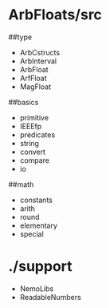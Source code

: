 # ArbFloats/src



##type
- ArbCstructs
- ArbInterval
- ArbFloat
- ArfFloat
- MagFloat

##basics
- primitive
- IEEEfp
- predicates
- string
- convert
- compare
- io

##math
- constants
- arith
- round
- elementary
- special

# ./support
- NemoLibs
- ReadableNumbers
